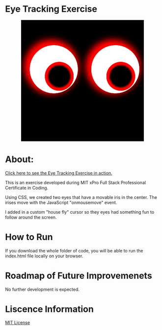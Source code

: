 # Eye Tracking Exercise
<p align="center"><img width="400" alt="A black backround with white eyes that have a red glow around them. The irises are red and have a black pupil at the center." src="images/eye-tracking-exercise-cap.png"> </p>

# About:

 [Click here to see the Eye Tracking Exercise in action.](https://rainakpuels.github.io/Eye-Tracking-Exercise)

This is an exercise developed during MIT xPro Full Stack Professional Certificate in Coding.

Using CSS, we created two eyes that have a movable iris in the center. The irises move with the JavaScript "onmousemove" event. 

I added in a custom "house fly" cursor so they eyes had something fun to follow around the screen.

# How to Run

If you download the whole folder of code, you will be able to run the index.html file locally on your browser. 

# Roadmap of Future Improvemenets

No further development is expected.

# Liscence Information 

[MIT License](https://github.com/rainakpuels/Eye-Tracking-Exercise/blob/default/LICENSE)
